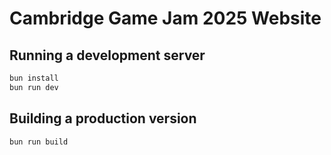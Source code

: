 # Cambridge Game Jam 2025 Website

## Running a development server

```bash
bun install
bun run dev
```

## Building a production version

```bash
bun run build
```
